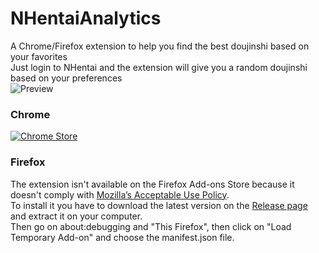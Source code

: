 # NHentaiAnalytics
A Chrome/Firefox extension to help you find the best doujinshi based on your favorites<br/>
Just login to NHentai and the extension will give you a random doujinshi based on your preferences<br/>
![Preview](preview/preview.png)<br/>
### Chrome
[![Chrome Store](https://developer.chrome.com/webstore/images/ChromeWebStore_BadgeWBorder_v2_206x58.png)](https://chrome.google.com/webstore/detail/nhentai-downloader/noojgpoenpbagfefondnchijcelchfln)

### Firefox
The extension isn't available on the Firefox Add-ons Store because it doesn't comply with [Mozilla’s Acceptable Use Policy](https://www.mozilla.org/about/legal/acceptable-use/).<br/>
To install it you have to download the latest version on the [Release page](https://github.com/Xwilarg/NHentaiAnalytics/releases) and extract it on your computer.<br/>
Then go on about:debugging and "This Firefox", then click on "Load Temporary Add-on" and choose the manifest.json file.
